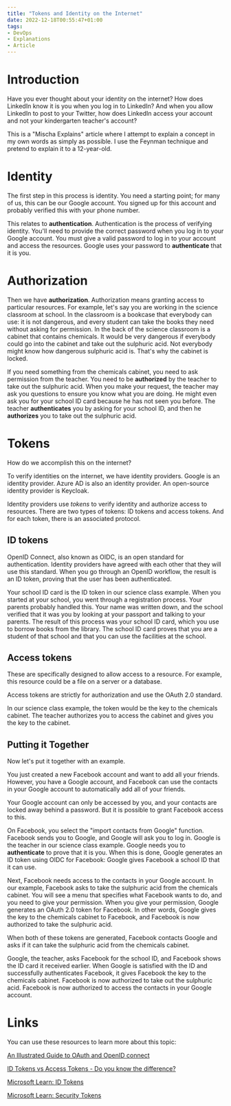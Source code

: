 ```yaml
---
title: "Tokens and Identity on the Internet"
date: 2022-12-18T00:55:47+01:00
tags:
- DevOps
- Explanations
- Article
---
```


# Introduction

Have you ever thought about your identity on the internet? How does LinkedIn know it is you when you log in to LinkedIn? And when you allow LinkedIn to post to your Twitter, how does LinkedIn access your account and not your kindergarten teacher's account?

This is a "Mischa Explains" article where I attempt to explain a concept in my own words as simply as possible. I use the Feynman technique and pretend to explain it to a 12-year-old. 

# Identity

The first step in this process is identity. You need a starting point; for many of us, this can be our Google account. You signed up for this account and probably verified this with your phone number. 

This relates to **authentication**. Authentication is the process of verifying identity. You'll need to provide the correct password when you log in to your Google account. You must give a valid password to log in to your account and access the resources. Google uses your password to **authenticate** that it is you. 

# Authorization

Then we have **authorization**. Authorization means granting access to particular resources. For example, let's say you are working in the science classroom at school. In the classroom is a bookcase that everybody can use: it is not dangerous, and every student can take the books they need without asking for permission. In the back of the science classroom is a cabinet that contains chemicals. It would be very dangerous if everybody could go into the cabinet and take out the sulphuric acid. Not everybody might know how dangerous sulphuric acid is. That's why the cabinet is locked. 

If you need something from the chemicals cabinet, you need to ask permission from the teacher. You need to be **authorized** by the teacher to take out the sulphuric acid. When you make your request, the teacher may ask you questions to ensure you know what you are doing. He might even ask you for your school ID card because he has not seen you before. The teacher **authenticates** you by asking for your school ID, and then he **authorizes** you to take out the sulphuric acid. 

# Tokens

How do we accomplish this on the internet? 

To verify identities on the internet, we have identity providers. Google is an identity provider. Azure AD is also an identity provider. An open-source identity provider is Keycloak. 

Identity providers use *tokens* to verify identity and authorize access to resources. There are two types of tokens: ID tokens and access tokens. And for each token, there is an associated protocol. 

## ID tokens

OpenID Connect, also known as OIDC, is an open standard for authentication. Identity providers have agreed with each other that they will use this standard. When you go through an OpenID workflow, the result is an ID token, proving that the user has been authenticated. 

Your school ID card is the ID token in our science class example. When you started at your school, you went through a registration process. Your parents probably handled this. Your name was written down, and the school verified that it was you by looking at your passport and talking to your parents. The result of this process was your school ID card, which you use to borrow books from the library. The school ID card proves that you are a student of that school and that you can use the facilities at the school.

## Access tokens

These are specifically designed to allow access to a resource. For example, this resource could be a file on a server or a database. 

Access tokens are strictly for authorization and use the OAuth 2.0 standard.

In our science class example, the token would be the key to the chemicals cabinet. The teacher authorizes you to access the cabinet and gives you the key to the cabinet. 

## Putting it Together

Now let's put it together with an example. 

You just created a new Facebook account and want to add all your friends. However, you have a Google account, and Facebook can use the contacts in your Google account to automatically add all of your friends. 

Your Google account can only be accessed by you, and your contacts are locked away behind a password. But it is possible to grant Facebook access to this. 

On Facebook, you select the "import contacts from Google" function. Facebook sends you to Google, and Google will ask you to log in. Google is the teacher in our science class example. Google needs you to **authenticate** to prove that it is you. When this is done, Google generates an ID token using OIDC for Facebook: Google gives Facebook a school ID that it can use. 

Next, Facebook needs access to the contacts in your Google account. In our example, Facebook asks to take the sulphuric acid from the chemicals cabinet. You will see a menu that specifies what Facebook wants to do, and you need to give your permission. When you give your permission, Google generates an OAuth 2.0 token for Facebook. In other words, Google gives the key to the chemicals cabinet to Facebook, and Facebook is now authorized to take the sulphuric acid. 

When both of these tokens are generated, Facebook contacts Google and asks if it can take the sulphuric acid from the chemicals cabinet.

Google, the teacher, asks Facebook for the school ID, and Facebook shows the ID card it received earlier. When Google is satisfied with the ID and successfully authenticates Facebook, it gives Facebook the key to the chemicals cabinet. Facebook is now authorized to take out the sulphuric acid. Facebook is now authorized to access the contacts in your Google account.

# Links

You can use these resources to learn more about this topic:

[An Illustrated Guide to OAuth and OpenID connect](https://www.youtube.com/watch?v=t18YB3xDfXI)

[ID Tokens vs Access Tokens - Do you know the difference?](https://www.youtube.com/watch?v=M4JIvUIE17c)

[Microsoft Learn: ID Tokens](https://learn.microsoft.com/en-us/azure/active-directory/develop/id-tokens)

[Microsoft Learn: Security Tokens](https://learn.microsoft.com/en-us/azure/active-directory/develop/security-tokens)
